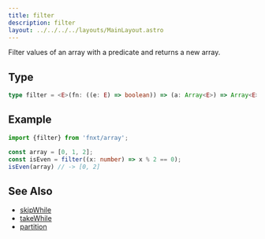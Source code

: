 ```yaml
---
title: filter
description: filter
layout: ../../../../layouts/MainLayout.astro
---
```

Filter values of an array with a predicate and returns a new array.

## Type

```ts
type filter = <E>(fn: ((e: E) => boolean)) => (a: Array<E>) => Array<E>
```

## Example

```ts
import {filter} from 'fnxt/array';

const array = [0, 1, 2];
const isEven = filter((x: number) => x % 2 == 0);
isEven(array) // -> [0, 2]
```

## See Also
- [skipWhile](./skipWhile)
- [takeWhile](./takeWhile)
- [partition](./partition)
